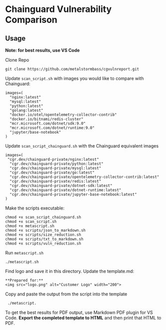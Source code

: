 # Chainguard Vulnerability Comparison

## Usage

**Note: for best results, use VS Code**

Clone Repo

```
git clone https://github.com/metalstormbass/cgvulnreport.git
```

Update ```scan_script.sh``` with images you would like to compare with Chainguard:

```
images=(
  "nginx:latest"
  "mysql:latest"
  "python:latest"
  "golang:latest"
  "docker.io/otel/opentelemetry-collector-contrib"
  "docker.io/bitnami/redis-cluster"
  "mcr.microsoft.com/dotnet/sdk:9.0"
  "mcr.microsoft.com/dotnet/runtime:9.0"
  "jupyter/base-notebook"
)
```

Update ```scan_script_chainguard.sh``` with the Chainguard equivalent images

```
images=(
 "cgr.dev/chainguard-private/nginx:latest"
  "cgr.dev/chainguard-private/python:latest"
  "cgr.dev/chainguard-private/mysql:latest"
  "cgr.dev/chainguard-private/go:latest"
  "cgr.dev/chainguard-private/opentelemetry-collector-contrib:latest"
  "cgr.dev/chainguard-private/redis:latest"
  "cgr.dev/chainguard-private/dotnet-sdk:latest"
  "cgr.dev/chainguard-private/dotnet-runtime:latest"
  "cgr.dev/chainguard-private/jupyter-base-notebook:latest"
)
```

Make the scripts executable:

```
chmod +x scan_script_chainguard.sh
chmod +x scan_script.sh
chmod +x metascript.sh
chmod +x scripts/json_to_markdown.sh
chmod +x scripts/size_reduction.sh
chmod +x scripts/txt_to_markdown.sh
chmod +x scripts/vuln_reduction.sh
```
Run ```metascript.sh```

```
./metascript.sh
```

Find logo and save it in this directory. Update the template.md:

```
**Prepared for:**  
<img src="logo.png" alt="Customer Logo" width="200">
```

Copy and paste the output from the script into the template

```
 ./metascript. 

```

To get the best results for PDF output, use Markdown PDF plugin for VS Code. **Export the completed template to HTML** and then print that HTML to PDF.

